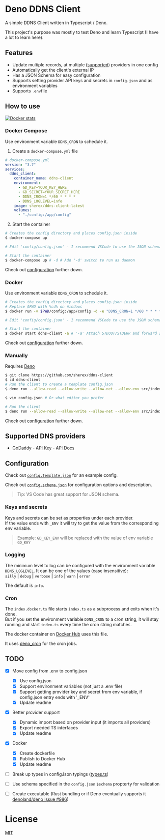 # Deno DDNS Client 
A simple DDNS Client written in Typescript / Deno.

This project's purpose was mostly to test Deno and learn Typescript (I have a lot to learn here).

## Features
- Update multiple records, at multiple ([supported](#Supported-DNS-providers)) providers in one config
- Automatically get the client's external IP
- Has a JSON Schema for easy configuration
- Supports setting provider API keys and secrets in `config.json` and as environment variables
- Supports `.env`file

## How to use
[![Docker stats](https://dockeri.co/image/sherex/ddns-client)](https://hub.docker.com/r/sherex/ddns-client/)
### Docker Compose
Use environment variable `DDNS_CRON` to schedule it.

1. Create a `docker-compose.yml` file
```yml
# docker-compose.yml
version: "3.7"
services:
  ddns_client:
    container_name: ddns-client
    environment: 
      - GD_KEY=YOUR_KEY_HERE
      - GD_SECRET=YOUR_SECRET_HERE
      - DDNS_CRON=1 */60 * * * *
      - DDNS_LOGLEVEL=info
    image: sherex/ddns-client:latest
    volumes:
      - "./config:/app/config"
```
2. Start the container
```sh
# Creates the config directory and places config.json inside
$ docker-compose up

# Edit 'config/config.json' - I recommend VSCode to use the JSON schema.

# Start the container
$ docker-compose up # -d # Add '-d' switch to run as daemon
```
Check out [configuration](#Configuration) further down.

### Docker
Use environment variable `DDNS_CRON` to schedule it.
```sh
# Creates the config directory and places config.json inside
# Replace $PWD with %cd% on Windows
$ docker run -v $PWD/config:/app/config -d -e "DDNS_CRON=1 */60 * * * *" --name ddns-client sherex/ddns-client

# Edit 'config/config.json' - I recommend VSCode to use the JSON schema.

# Start the container
$ docker start ddns-client -a # '-a' Attach STDOUT/STDERR and forward signals
```
Check out [configuration](#Configuration) further down.

### Manually
Requires [Deno](https://deno.land/#installation)
```sh
$ git clone https://github.com/sherex/ddns-client
$ cd ddns-client
# Run the client to create a template config.json
$ deno run --allow-read --allow-write --allow-net --allow-env src/index.ts

$ vim config.json # Or what editor you prefer

# Run the client
$ deno run --allow-read --allow-write --allow-net --allow-env src/index.ts
```
Check out [configuration](#Configuration) further down.

## Supported DNS providers
- [GoDaddy](https://godaddy.com/) - [API Key](https://developer.godaddy.com/keys) - [API Docs](https://developer.godaddy.com/doc/endpoint/domains)

## Configuration
Check out [`config.template.json`](./config.template.json) for an example config.

Check out [`config.schema.json`](./config.schema.json) for configuration options and description.
> Tip: VS Code has great support for JSON schema.

### Keys and secrets
Keys and secrets can be set as properties under each provider.  
If the value ends with `_ENV` it will try to get the value from the corresponding env variable.
> Example:
> `GD_KEY_ENV` will be replaced with the value of env variable `GD_KEY`

### Logging
The minimum level to log can be configured with the environment variable `DDNS_LOGLEVEL`.
It can be one of the values (case insensitive):  
`silly` | `debug` | `verbose` | `info` | `warn` | `error`

The default is `info`.

### Cron
The `index.docker.ts` file starts `index.ts` as a subprocess and exits when it's done.  
But if you set the environment variable `DDNS_CRON` to a cron string, it will stay running and start `index.ts` every time the cron string matches.

The docker container on [Docker Hub](https://hub.docker.com/r/sherex/ddns-client/) uses this file.

It uses [deno_cron](https://deno.land/x/deno_cron) for the cron jobs.

## TODO
- [X] Move config from .env to config.json
  - [X] Use config.json
  - [X] Support environment variables (not just a .env file)
  - [X] Support getting provider key and secret from env variable, if config.json entry ends with '_ENV'
  - [X] Update readme
- [X] Better provider support
  - [X] Dynamic import based on provider input (it imports all providers)
  - [X] Export needed TS interfaces
  - [X] Update readme
- [X] Docker
  - [X] Create dockerfile
  - [X] Publish to Docker Hub
  - [X] Update readme
- [ ] Break up types in configJson typings ([types.ts](./src/lib/types.ts))
- [ ] Use schema specified in the `config.json` `$schema` propterty for validation
- [ ] Create executable (Rust bundling or if Deno eventually supports it [denoland/deno Issue #986](https://github.com/denoland/deno/issues/986))


# License
[MIT](LICENSE)
